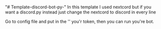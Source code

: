 "# Template-discord-bot-py-" 
In this template I used nextcord but if you want a discord.py instead just change the nextcord to discord in every line

Go to config file and put in the '' you'r token, then you can run you're bot.
